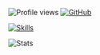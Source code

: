 ![Profile views](https://komarev.com/ghpvc/?username=xo-lab&color=blue)
[![GitHub](https://img.shields.io/github/followers/xo-lab?style=flat&logo=github)](https://github.com/xo-lab?tab=followers)

[![Skills](https://skillicons.dev/icons?i=html,css,sass,javascript,typescript,jquery,bootstrap,mui,tailwindcss,graphql,rxjs,apollo,react,next,angular,express,nest,nodejs,cypress,jest,php,laravel,symfony,java,go,npm,yarn,pnpm,webpack,mysql,postgres,mongodb,dynamodb,sequelize,prisma,redis,aws,vercel,git,github,gitlab,nginx,kafka,linux,docker&theme=light)](https://skillicons.dev)

![Stats](https://github-readme-stats.vercel.app/api?username=xo-lab&show_icons=true&icon_color=0366d6&text_color=24292e&bg_color=ffffff&hide_title=true)
